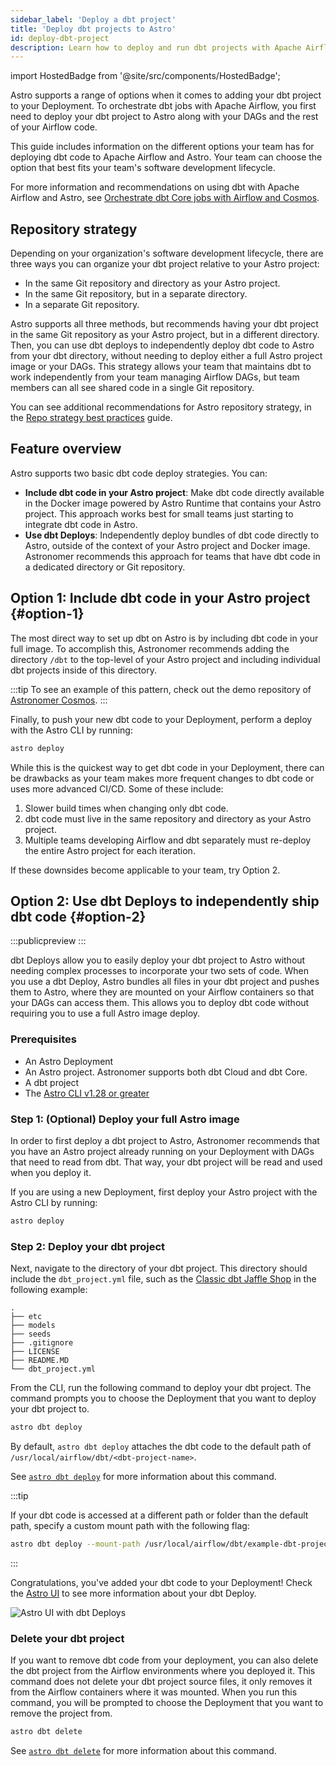 ```yaml
---
sidebar_label: 'Deploy a dbt project'
title: 'Deploy dbt projects to Astro'
id: deploy-dbt-project
description: Learn how to deploy and run dbt projects with Apache Airflow on Astro.
---
```


import HostedBadge from '@site/src/components/HostedBadge';

<HostedBadge/>

Astro supports a range of options when it comes to adding your dbt project to your Deployment. To orchestrate dbt jobs with Apache Airflow, you first need to deploy your dbt project to Astro along with your DAGs and the rest of your Airflow code.

This guide includes information on the different options your team has for deploying dbt code to Apache Airflow and Astro. Your team can choose the option that best fits your team's software development lifecycle.

For more information and recommendations on using dbt with Apache Airflow and Astro, see [Orchestrate dbt Core jobs with Airflow and Cosmos](/learn/airflow-dbt.md).

## Repository strategy

Depending on your organization's software development lifecycle, there are three ways you can organize your dbt project relative to your Astro project:

- In the same Git repository and directory as your Astro project.
- In the same Git repository, but in a separate directory.
- In a separate Git repository.

Astro supports all three methods, but recommends having your dbt project in the same Git repository as your Astro project, but in a different directory. Then, you can use dbt deploys to independently deploy dbt code to Astro from your dbt directory, without needing to deploy either a full Astro project image or your DAGs. This strategy allows your team that maintains dbt to work independently from your team managing Airflow DAGs, but team members can all see shared code in a single Git repository.

You can see additional recommendations for Astro repository strategy, in the [Repo strategy best practices](/best-practices/repo-structure.md) guide.

## Feature overview

Astro supports two basic dbt code deploy strategies. You can:

- **Include dbt code in your Astro project**: Make dbt code directly available in the Docker image powered by Astro Runtime that contains your Astro project. This approach works best for small teams just starting to integrate dbt code in Astro.
- **Use dbt Deploys**: Independently deploy bundles of dbt code directly to Astro, outside of the context of your Astro project and Docker image. Astronomer recommends this approach for teams that have dbt code in a dedicated directory or Git repository.

## Option 1: Include dbt code in your Astro project {#option-1}

The most direct way to set up dbt on Astro is by including dbt code in your full image. To accomplish this, Astronomer recommends adding the directory `/dbt` to the top-level of your Astro project and including individual dbt projects inside of this directory.

:::tip
To see an example of this pattern, check out the demo repository of [Astronomer Cosmos](https://github.com/astronomer/cosmos-demo).
:::

Finally, to push your new dbt code to your Deployment, perform a deploy with the Astro CLI by running:

```bash
astro deploy
```

While this is the quickest way to get dbt code in your Deployment, there can be drawbacks as your team makes more frequent changes to dbt code or uses more advanced CI/CD. Some of these include:

1. Slower build times when changing only dbt code.
2. dbt code must live in the same repository and directory as your Astro project.
3. Multiple teams developing Airflow and dbt separately must re-deploy the entire Astro project for each iteration.

If these downsides become applicable to your team, try Option 2.

## Option 2: Use dbt Deploys to independently ship dbt code {#option-2}

:::publicpreview
:::

dbt Deploys allow you to easily deploy your dbt project to Astro without needing complex processes to incorporate your two sets of code. When you use a dbt Deploy, Astro bundles all files in your dbt project and pushes them to Astro, where they are mounted on your Airflow containers so that your DAGs can access them. This allows you to deploy dbt code without requiring you to use a full Astro image deploy.

### Prerequisites

- An Astro Deployment
- An Astro project. Astronomer supports both dbt Cloud and dbt Core.
- A dbt project
- The [Astro CLI v1.28 or greater](https://www.astronomer.io/docs/astro/cli/install-cli)

### Step 1: (Optional) Deploy your full Astro image

In order to first deploy a dbt project to Astro, Astronomer recommends that you have an Astro project already running on your Deployment with DAGs that need to read from dbt. That way, your dbt project will be read and used when you deploy it.

If you are using a new Deployment, first deploy your Astro project with the Astro CLI by running:

```bash
astro deploy
```

### Step 2: Deploy your dbt project

Next, navigate to the directory of your dbt project. This directory should include the `dbt_project.yml` file, such as the [Classic dbt Jaffle Shop](https://github.com/dbt-labs/jaffle-shop-classic?tab=readme-ov-file) in the following example:

```text
.
├── etc
├── models
├── seeds
├── .gitignore
├── LICENSE
├── README.MD
└── dbt_project.yml
```

From the CLI, run the following command to deploy your dbt project. The command prompts you to choose the Deployment that you want to deploy your dbt project to.

```bash
astro dbt deploy
```

By default, `astro dbt deploy` attaches the dbt code to the default path of `/usr/local/airflow/dbt/<dbt-project-name>`.

See [`astro dbt deploy`](https://www.astronomer.io/docs/astro/cli/astro-dbt-deploy) for more information about this command.

:::tip

If your dbt code is accessed at a different path or folder than the default path, specify a custom mount path with the following flag:

```bash
astro dbt deploy --mount-path /usr/local/airflow/dbt/example-dbt-project
```

:::

Congratulations, you've added your dbt code to your Deployment! Check the [Astro UI](https://cloud.astronomer.io/) to see more information about your dbt Deploy.

![Astro UI with dbt Deploys](/img/docs/dbt-deploy-example.png)

### Delete your dbt project

If you want to remove dbt code from your deployment, you can also delete the dbt project from the Airflow environments where you deployed it. This command does not delete your dbt project source files, it only removes it from the Airflow containers where it was mounted. When you run this command, you will be prompted to choose the Deployment that you want to remove the project from.

```bash
astro dbt delete
```

See [`astro dbt delete`](https://www.astronomer.io/docs/astro/cli/astro-dbt-delete) for more information about this command.
